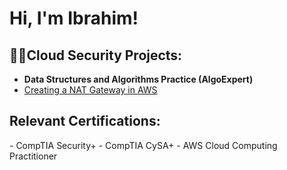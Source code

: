 <h1>Hi, I'm Ibrahim!</h1>

<h2>👨‍💻Cloud Security Projects:</h2>

- <b>Data Structures and Algorithms Practice (AlgoExpert)</b>
- [Creating a NAT Gateway in AWS](https://github.com/iomotosho/LABURL)
<h2> Relevant Certifications:</h2>
- CompTIA Security+
- CompTIA CySA+
- AWS Cloud Computing Practitioner
<!--
**joshmadakor1/joshmadakor1** is a ✨ _special_ ✨ repository because its `README.md` (this file) appears on your GitHub profile.

Here are some ideas to get you started:

- 🔭 I’m currently working on ...
- 🌱 I’m currently learning ...
- 👯 I’m looking to collaborate on ...
- 🤔 I’m looking for help with ...
- 💬 Ask me about ...
- 📫 How to reach me: ...
- 😄 Pronouns: ...
- ⚡ Fun fact: ...
-->
